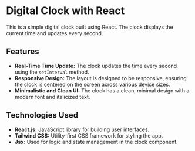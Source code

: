 # Digital Clock with React

This is a simple digital clock built using React. The clock displays the current time and updates every second.

## Features

- **Real-Time Time Update:** The clock updates the time every second using the `setInterval` method.
- **Responsive Design:** The layout is designed to be responsive, ensuring the clock is centered on the screen across various device sizes.
- **Minimalistic and Clean UI:** The clock has a clean, minimal design with a modern font and italicized text.

## Technologies Used

- **React.js:** JavaScript library for building user interfaces.
- **Tailwind CSS:** Utility-first CSS framework for styling the app.
- **Jsx:** Used for logic and state management in the clock component.
